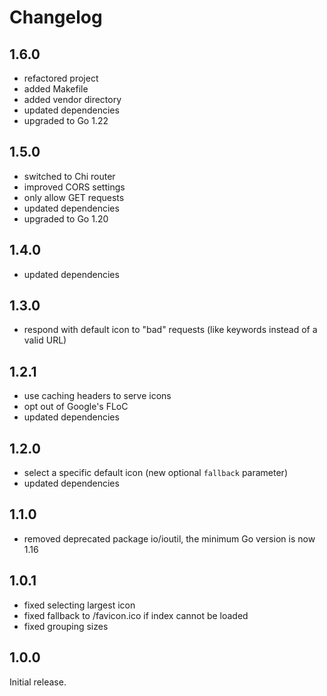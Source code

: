 # Changelog

## 1.6.0

* refactored project
* added Makefile
* added vendor directory
* updated dependencies
* upgraded to Go 1.22

## 1.5.0

* switched to Chi router
* improved CORS settings
* only allow GET requests
* updated dependencies
* upgraded to Go 1.20

## 1.4.0

* updated dependencies

## 1.3.0

* respond with default icon to "bad" requests (like keywords instead of a valid URL)

## 1.2.1

* use caching headers to serve icons
* opt out of Google's FLoC
* updated dependencies

## 1.2.0

* select a specific default icon (new optional `fallback` parameter)
* updated dependencies

## 1.1.0

* removed deprecated package io/ioutil, the minimum Go version is now 1.16

## 1.0.1

* fixed selecting largest icon
* fixed fallback to /favicon.ico if index cannot be loaded
* fixed grouping sizes

## 1.0.0

Initial release.
